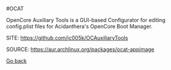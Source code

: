 #OCAT

 OpenCore Auxiliary Tools is a GUI-based Configurator for editing 
 config.plist files for Acidanthera's OpenCore Boot Manager.

 SITE: https://github.com/ic005k/OCAuxiliaryTools

 SOURCE: https://aur.archlinux.org/packages/ocat-appimage

 [Go back](https://portable-linux-apps.github.io/apps.html)
